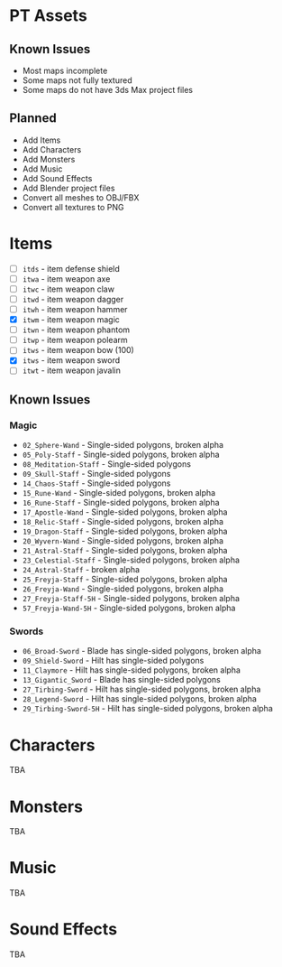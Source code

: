 # PT Assets

## Known Issues

* Most maps incomplete
* Some maps not fully textured
* Some maps do not have 3ds Max project files

## Planned

* Add Items
* Add Characters
* Add Monsters
* Add Music
* Add Sound Effects
* Add Blender project files
* Convert all meshes to OBJ/FBX
* Convert all textures to PNG

# Items

- [ ] `itds` - item defense shield
- [ ] `itwa` - item weapon axe
- [ ] `itwc` - item weapon claw
- [ ] `itwd` - item weapon dagger
- [ ] `itwh` - item weapon hammer
- [x] `itwm` - item weapon magic
- [ ] `itwn` - item weapon phantom
- [ ] `itwp` - item weapon polearm
- [ ] `itws` - item weapon bow (100)
- [x] `itws` - item weapon sword
- [ ] `itwt` - item weapon javalin

## Known Issues

### Magic

* `02_Sphere-Wand` - Single-sided polygons, broken alpha
* `05_Poly-Staff` - Single-sided polygons, broken alpha
* `08_Meditation-Staff` - Single-sided polygons
* `09_Skull-Staff` - Single-sided polygons
* `14_Chaos-Staff` - Single-sided polygons
* `15_Rune-Wand` - Single-sided polygons, broken alpha
* `16_Rune-Staff` - Single-sided polygons, broken alpha
* `17_Apostle-Wand` - Single-sided polygons, broken alpha
* `18_Relic-Staff` - Single-sided polygons, broken alpha
* `19_Dragon-Staff` - Single-sided polygons, broken alpha
* `20_Wyvern-Wand` - Single-sided polygons, broken alpha
* `21_Astral-Staff` - Single-sided polygons, broken alpha
* `23_Celestial-Staff` - Single-sided polygons, broken alpha
* `24_Astral-Staff` - broken alpha
* `25_Freyja-Staff` - Single-sided polygons, broken alpha
* `26_Freyja-Wand` - Single-sided polygons, broken alpha
* `27_Freyja-Staff-5H` - Single-sided polygons, broken alpha
* `57_Freyja-Wand-5H` - Single-sided polygons, broken alpha

### Swords

* `06_Broad-Sword` - Blade has single-sided polygons, broken alpha
* `09_Shield-Sword` - Hilt has single-sided polygons
* `11_Claymore` - Hilt has single-sided polygons, broken alpha
* `13_Gigantic_Sword` - Blade has single-sided polygons
* `27_Tirbing-Sword` - Hilt has single-sided polygons, broken alpha
* `28_Legend-Sword` - Hilt has single-sided polygons, broken alpha
* `29_Tirbing-Sword-5H` - Hilt has single-sided polygons, broken alpha

# Characters

TBA

# Monsters

TBA

# Music

TBA

# Sound Effects

TBA
